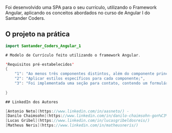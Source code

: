 Foi desenvolvido uma SPA para o seu currículo, utilizando o Framework Angular, aplicando os conceitos abordados no curso de Angular I do Santander Coders.


## O projeto na prática

```java
import Santander_Coders_Angular_1

# Modelo de Currículo feito utilizando o framework Angular.

'Requisitos pré-estabelecidos'
{
	"1": "Ao menos três componentes distintos, além do componente principal da aplicação",
	"2": "Aplicar estilos específicos para cada componente;",
	"3": "Foi implementada uma seção para contato, contendo um formulário. Neste formulário deverá ser implementada a validação dos campo."
	 
}

## LinkedIn dos Autores

[Antonio Neto](https://www.linkedin.com/in/aasneto/) -
[Danilo Chaimsohn](https://www.linkedin.com/in/danilo-chaimsohn-gon%C3%A7alves-b5446a14b/)
[Lucas Gribel](https://www.linkedin.com/in/lucasgribeldosreis/)
[Matheus Neris](https://www.linkedin.com/in/matheusneris/)
